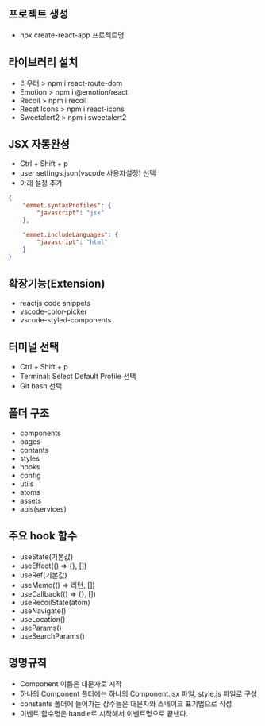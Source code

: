 ## 프로젝트 생성
- npx create-react-app 프로젝트명

## 라이브러리 설치
- 라우터 > npm i react-route-dom
- Emotion > npm i @emotion/react
- Recoil > npm i recoil
- Recat Icons > npm i react-icons
- Sweetalert2 > npm i sweetalert2

## JSX 자동완성
- Ctrl + Shift + p
- user settings.json(vscode 사용자설정) 선택
- 아래 설정 추가
``` json
{
    "emmet.syntaxProfiles": {
        "javascript": "jsx"
    },

    "emmet.includeLanguages": {
        "javascript": "html"
    }
}
```

## 확장기능(Extension)
- reactjs code snippets
- vscode-color-picker
- vscode-styled-components

## 터미널 선택
- Ctrl + Shift + p
- Terminal: Select Default Profile 선택
- Git bash 선택

## 폴더 구조
- components
- pages
- contants
- styles
- hooks
- config
- utils
- atoms
- assets
- apis(services)

## 주요 hook 함수
- useState(기본값)
- useEffect(() => {}, [])
- useRef(기본값)
- useMemo(() => 리턴, [])
- useCallback(() => {}, [])
- useRecoilState(atom)
- useNavigate()
- useLocation()
- useParams()
- useSearchParams()

## 명명규칙
- Component 이름은 대문자로 시작
- 하나의 Component 폴더에는 하나의 Component.jsx 파일, style.js 파일로 구성
- constants 폴더에 들어가는 상수들은 대문자와 스네이크 표기법으로 작성
- 이벤트 함수명은 handle로 시작해서 이벤트명으로 끝낸다.